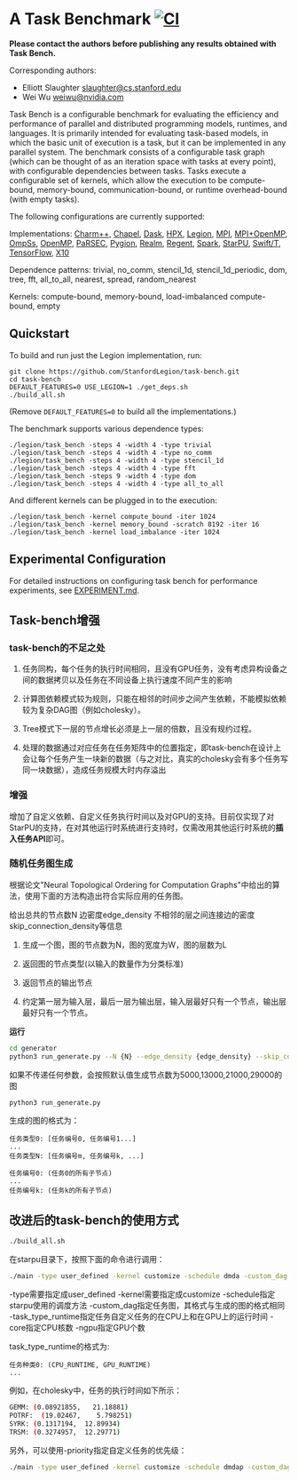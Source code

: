 # A Task Benchmark [![CI](https://github.com/StanfordLegion/task-bench/actions/workflows/main.yml/badge.svg)](https://github.com/StanfordLegion/task-bench/actions/workflows/main.yml)

**Please contact the authors before publishing any results obtained
with Task Bench.**

Corresponding authors:

  * Elliott Slaughter <slaughter@cs.stanford.edu>
  * Wei Wu <weiwu@nvidia.com>

Task Bench is a configurable benchmark for evaluating the efficiency
and performance of parallel and distributed programming models,
runtimes, and languages. It is primarily intended for evaluating
task-based models, in which the basic unit of execution is a task, but
it can be implemented in any parallel system. The benchmark consists
of a configurable task graph (which can be thought of as an iteration
space with tasks at every point), with configurable dependencies
between tasks. Tasks execute a configurable set of kernels, which
allow the execution to be compute-bound, memory-bound,
communication-bound, or runtime overhead-bound (with empty tasks).

The following configurations are currently supported:

Implementations:
[Charm++](charm++),
[Chapel](chapel),
[Dask](dask),
[HPX](hpx),
[Legion](legion),
[MPI](mpi),
[MPI+OpenMP](mpi_openmp),
[OmpSs](ompss),
[OpenMP](openmp),
[PaRSEC](parsec),
[Pygion](pygion),
[Realm](realm),
[Regent](regent),
[Spark](spark),
[StarPU](starpu),
[Swift/T](swift),
[TensorFlow](tensorflow),
[X10](x10)

Dependence patterns:
trivial,
no_comm,
stencil_1d,
stencil_1d_periodic,
dom,
tree,
fft,
all_to_all,
nearest,
spread,
random_nearest

Kernels:
compute-bound,
memory-bound,
load-imbalanced compute-bound,
empty

## Quickstart

To build and run just the Legion implementation, run:

```
git clone https://github.com/StanfordLegion/task-bench.git
cd task-bench
DEFAULT_FEATURES=0 USE_LEGION=1 ./get_deps.sh
./build_all.sh
```

(Remove `DEFAULT_FEATURES=0` to build all the implementations.)

The benchmark supports various dependence types:

```
./legion/task_bench -steps 4 -width 4 -type trivial
./legion/task_bench -steps 4 -width 4 -type no_comm
./legion/task_bench -steps 4 -width 4 -type stencil_1d
./legion/task_bench -steps 4 -width 4 -type fft
./legion/task_bench -steps 9 -width 4 -type dom
./legion/task_bench -steps 4 -width 4 -type all_to_all
```

And different kernels can be plugged in to the execution:

```
./legion/task_bench -kernel compute_bound -iter 1024
./legion/task_bench -kernel memory_bound -scratch 8192 -iter 16
./legion/task_bench -kernel load_imbalance -iter 1024
```

## Experimental Configuration

For detailed instructions on configuring task bench for performance
experiments, see [EXPERIMENT.md](EXPERIMENT.md).

## Task-bench增强

### task-bench的不足之处

1. 任务同构，每个任务的执行时间相同，且没有GPU任务，没有考虑异构设备之间的数据拷贝以及任务在不同设备上执行速度不同产生的影响

2. 计算图依赖模式较为规则，只能在相邻的时间步之间产生依赖，不能模拟依赖较为复杂DAG图（例如cholesky）。

3. Tree模式下一层的节点增长必须是上一层的倍数，且没有规约过程。

4. 处理的数据通过对应任务在任务矩阵中的位置指定，即task-bench在设计上会让每个任务产生一块新的数据（与之对比，真实的cholesky会有多个任务写同一块数据），造成任务规模大时内存溢出

### 增强
增加了自定义依赖、自定义任务执行时间以及对GPU的支持。目前仅实现了对StarPU的支持，在对其他运行时系统进行支持时，仅需改用其他运行时系统的**插入任务API**即可。

### 随机任务图生成
根据论文"Neural Topological Ordering for Computation Graphs"中给出的算法，使用下面的方法构造出符合实际应用的任务图。

给出总共的节点数N
边密度edge_density
不相邻的层之间连接边的密度skip_connection_density等信息
1. 生成一个图，图的节点数为N，图的宽度为W，图的层数为L

2. 返回图的节点类型(以输入的数量作为分类标准)

3. 返回节点的输出节点

4. 约定第一层为输入层，最后一层为输出层，输入层最好只有一个节点，输出层最好只有一个节点。

**运行**
```bash
cd generator
python3 run_generate.py --N {N} --edge_density {edge_density} --skip_connection_density {skip_connection_density}
```

如果不传递任何参数，会按照默认值生成节点数为5000,13000,21000,29000的图

```bash
python3 run_generate.py
```

生成的图的格式为：
```
任务类型0: [任务编号0, 任务编号1...]
...
任务类型N: [任务编号m, 任务编号k, ...]

任务编号0: (任务0的所有子节点)
...
任务编号k: (任务k的所有子节点)
```

## 改进后的task-bench的使用方式
```bash
./build_all.sh
```

在starpu目录下，按照下面的命令进行调用：
```bash
./main -type user_defined -kernel customize -schedule dmda -custom_dag dag_dot_prof_file_3840_dmda.txt -task_type_runtime cholesky2.runtime  -core 3 -ngpu 1 -output 3686400 
```

-type需要指定成user_defined
-kernel需要指定成customize
-schedule指定starpu使用的调度方法
-custom_dag指定任务图，其格式与生成的图的格式相同
-task_type_runtime指定任务自定义任务的在CPU上和在GPU上的运行时间
-core指定CPU核数
-ngpu指定GPU个数 

task_type_runtime的格式为:
```
任务种类0: (CPU_RUNTIME, GPU_RUNTIME)
...
```

例如，在cholesky中，任务的执行时间如下所示：
```bash
GEMM: (0.08921855,   21.18881)
POTRF:  (19.02467,    5.798251)
SYRK: (0.1317194,  12.89934)
TRSM: (0.3274957,  12.29771)
```

另外，可以使用-priority指定自定义任务的优先级：
```bash
./main -type user_defined -kernel customize -schedule dmdap -custom_dag dag_dot_prof_file_30720_dmda.txt -task_type_runtime cholesky2.runtime -priority 30720.txt -core 14 -ngpu 1 -output 3686400
```
